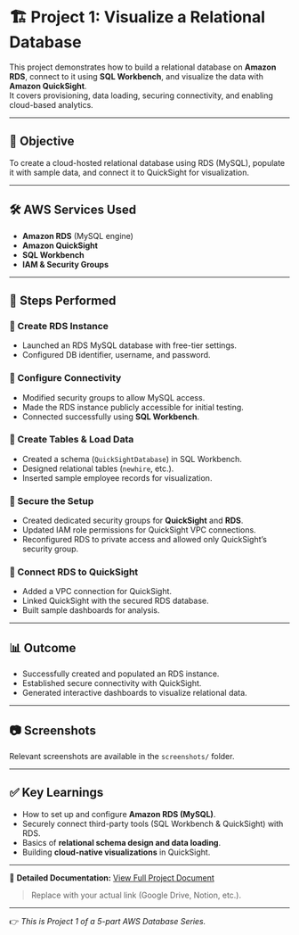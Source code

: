 # 🏗️ Project 1: Visualize a Relational Database

This project demonstrates how to build a relational database on **Amazon RDS**, connect to it using **SQL Workbench**, and visualize the data with **Amazon QuickSight**.  
It covers provisioning, data loading, securing connectivity, and enabling cloud-based analytics.

---

## 📌 Objective

To create a cloud-hosted relational database using RDS (MySQL), populate it with sample data, and connect it to QuickSight for visualization.

---

## 🛠️ AWS Services Used

- **Amazon RDS** (MySQL engine)
- **Amazon QuickSight**
- **SQL Workbench**
- **IAM & Security Groups**

---

## 🚀 Steps Performed

### 🔹 Create RDS Instance
- Launched an RDS MySQL database with free-tier settings.  
- Configured DB identifier, username, and password.  

### 🔹 Configure Connectivity
- Modified security groups to allow MySQL access.  
- Made the RDS instance publicly accessible for initial testing.  
- Connected successfully using **SQL Workbench**.  

### 🔹 Create Tables & Load Data
- Created a schema (`QuickSightDatabase`) in SQL Workbench.  
- Designed relational tables (`newhire`, etc.).  
- Inserted sample employee records for visualization.  

### 🔹 Secure the Setup
- Created dedicated security groups for **QuickSight** and **RDS**.  
- Updated IAM role permissions for QuickSight VPC connections.  
- Reconfigured RDS to private access and allowed only QuickSight’s security group.  

### 🔹 Connect RDS to QuickSight
- Added a VPC connection for QuickSight.  
- Linked QuickSight with the secured RDS database.  
- Built sample dashboards for analysis.  

---

## 📊 Outcome

- Successfully created and populated an RDS instance.  
- Established secure connectivity with QuickSight.  
- Generated interactive dashboards to visualize relational data.  

---

## 📷 Screenshots

Relevant screenshots are available in the `screenshots/` folder.  

---

## ✅ Key Learnings

- How to set up and configure **Amazon RDS (MySQL)**.  
- Securely connect third-party tools (SQL Workbench & QuickSight) with RDS.  
- Basics of **relational schema design and data loading**.  
- Building **cloud-native visualizations** in QuickSight.  

---

📄 **Detailed Documentation:** [View Full Project Document](LINK_TO_YOUR_DOCUMENT)  
> Replace with your actual link (Google Drive, Notion, etc.).

---

👉 *This is Project 1 of a 5-part AWS Database Series.*
